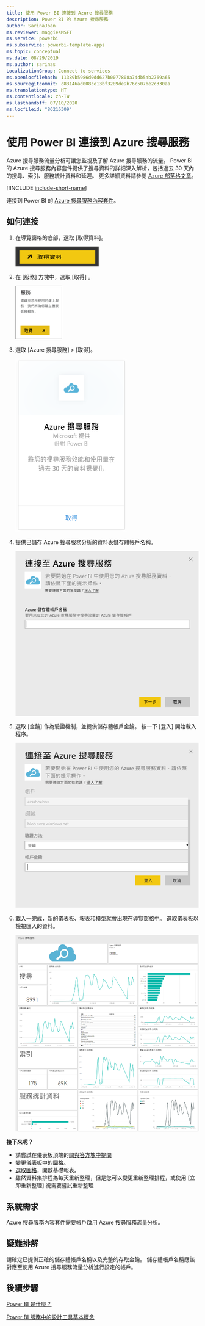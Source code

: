 ```yaml
---
title: 使用 Power BI 連接到 Azure 搜尋服務
description: Power BI 的 Azure 搜尋服務
author: SarinaJoan
ms.reviewer: maggiesMSFT
ms.service: powerbi
ms.subservice: powerbi-template-apps
ms.topic: conceptual
ms.date: 08/29/2019
ms.author: sarinas
LocalizationGroup: Connect to services
ms.openlocfilehash: 11389b5986d0dd627b0077808a74db5ab2769a65
ms.sourcegitcommit: c83146ad008ce13bf3289de9b76c507be2c330aa
ms.translationtype: HT
ms.contentlocale: zh-TW
ms.lasthandoff: 07/10/2020
ms.locfileid: "86216309"
---
```

# <a name="connect-to-azure-search-with-power-bi"></a>使用 Power BI 連接到 Azure 搜尋服務
Azure 搜尋服務流量分析可讓您監視及了解 Azure 搜尋服務的流量。 Power BI 的 Azure 搜尋服務內容套件提供了搜尋資料的詳細深入解析，包括過去 30 天內的搜尋、索引、服務統計資料和延遲。 更多詳細資料請參閱 [Azure 部落格文章](https://azure.microsoft.com/blog/analyzing-your-azure-search-traffic/)。

[!INCLUDE [include-short-name](../includes/service-deprecate-content-packs.md)]

連接到 Power BI 的 [Azure 搜尋服務內容套件](https://app.powerbi.com/getdata/services/azure-search)。

## <a name="how-to-connect"></a>如何連接
1. 在導覽窗格的底部，選取 [取得資料]。
   
   ![Power B I Desktop 中 [取得資料] 的螢幕擷取畫面，其中顯示功能窗格中的按鈕。](media/service-connect-to-azure-search/pbi_getdata.png) 
2. 在 [服務]  方塊中，選取 [取得] 。
   
   ![[服務] 對話方塊的螢幕擷取畫面，其中顯示 [取得] 按鈕。](media/service-connect-to-azure-search/pbi_getservices.png) 
3. 選取 [Azure 搜尋服務] \> [取得]。
   
   ![[Azure 服務] 對話方塊的螢幕擷取畫面，其中顯示 [取得] 連結。](media/service-connect-to-azure-search/azuresearch.png)
4. 提供已儲存 Azure 搜尋服務分析的資料表儲存體帳戶名稱。
   
   ![[連接 Azure 搜尋服務] 對話方塊的螢幕擷取畫面，其中顯示 [Azure 儲存體帳戶名稱] 欄位。](media/service-connect-to-azure-search/params.png)
5. 選取 [金鑰]  作為驗證機制，並提供儲存體帳戶金鑰。 按一下 [登入]  開始載入程序。
   
   ![[連接 Azure 搜尋服務] 對話方塊的螢幕擷取畫面，其中顯示 [驗證方法] 欄位中所輸入的金鑰。](media/service-connect-to-azure-search/creds.png)
6. 載入一完成，新的儀表板、報表和模型就會出現在導覽窗格中。 選取儀表板以檢視匯入的資料。
   
    ![功能窗格的螢幕擷取畫面，其中顯示儀表板、報表和模型。](media/service-connect-to-azure-search/dashboard2.png)

**接下來呢？**

* 請嘗試在儀表板頂端的[問與答方塊中提問](../consumer/end-user-q-and-a.md)
* [變更儀表板中的圖格](../create-reports/service-dashboard-edit-tile.md)。
* [選取圖格](../consumer/end-user-tiles.md)，開啟基礎報表。
* 雖然資料集排程為每天重新整理，但是您可以變更重新整理排程，或使用 [立即重新整理] 視需要嘗試重新整理

## <a name="system-requirements"></a>系統需求
Azure 搜尋服務內容套件需要帳戶啟用 Azure 搜尋服務流量分析。

## <a name="troubleshooting"></a>疑難排解
請確定已提供正確的儲存體帳戶名稱以及完整的存取金鑰。 儲存體帳戶名稱應該對應至使用 Azure 搜尋服務流量分析進行設定的帳戶。

## <a name="next-steps"></a>後續步驟
[Power BI 是什麼？](../fundamentals/power-bi-overview.md)

[Power BI 服務中的設計工具基本概念](../fundamentals/service-basic-concepts.md)
